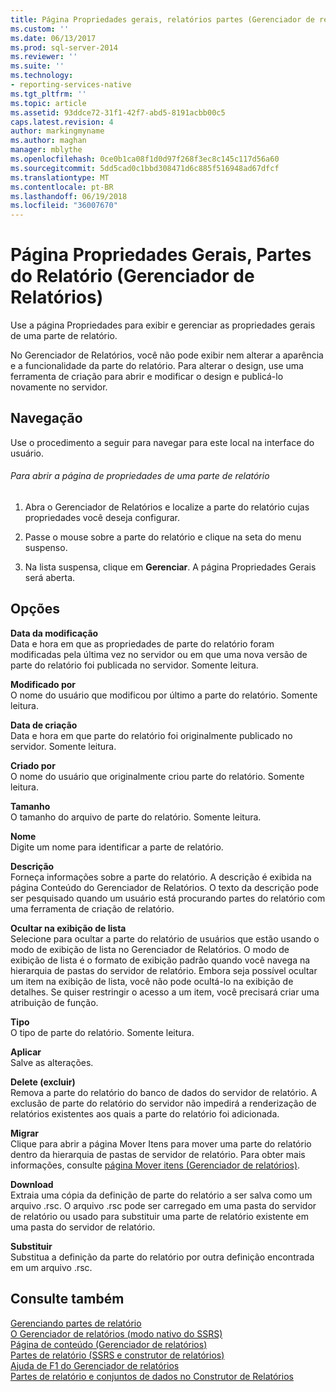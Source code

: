 ```yaml
---
title: Página Propriedades gerais, relatórios partes (Gerenciador de relatórios) | Microsoft Docs
ms.custom: ''
ms.date: 06/13/2017
ms.prod: sql-server-2014
ms.reviewer: ''
ms.suite: ''
ms.technology:
- reporting-services-native
ms.tgt_pltfrm: ''
ms.topic: article
ms.assetid: 93ddce72-31f1-42f7-abd5-8191acbb00c5
caps.latest.revision: 4
author: markingmyname
ms.author: maghan
manager: mblythe
ms.openlocfilehash: 0ce0b1ca08f1d0d97f268f3ec8c145c117d56a60
ms.sourcegitcommit: 5dd5cad0c1bbd308471d6c885f516948ad67dfcf
ms.translationtype: MT
ms.contentlocale: pt-BR
ms.lasthandoff: 06/19/2018
ms.locfileid: "36007670"
---
```

# <a name="general-properties-page-report-parts-report-manager"></a>Página Propriedades Gerais, Partes do Relatório (Gerenciador de Relatórios)
  Use a página Propriedades para exibir e gerenciar as propriedades gerais de uma parte de relatório.  
  
 No Gerenciador de Relatórios, você não pode exibir nem alterar a aparência e a funcionalidade da parte do relatório. Para alterar o design, use uma ferramenta de criação para abrir e modificar o design e publicá-lo novamente no servidor.  
  
## <a name="navigation"></a>Navegação  
 Use o procedimento a seguir para navegar para este local na interface do usuário.  
  
###### <a name="to-open-the-properties-page-for-a-report-part"></a>Para abrir a página de propriedades de uma parte de relatório  
  
1.  Abra o Gerenciador de Relatórios e localize a parte do relatório cujas propriedades você deseja configurar.  
  
2.  Passe o mouse sobre a parte do relatório e clique na seta do menu suspenso.  
  
3.  Na lista suspensa, clique em **Gerenciar**. A página Propriedades Gerais será aberta.  
  
## <a name="options"></a>Opções  
 **Data da modificação**  
 Data e hora em que as propriedades de parte do relatório foram modificadas pela última vez no servidor ou em que uma nova versão de parte do relatório foi publicada no servidor. Somente leitura.  
  
 **Modificado por**  
 O nome do usuário que modificou por último a parte do relatório. Somente leitura.  
  
 **Data de criação**  
 Data e hora em que parte do relatório foi originalmente publicado no servidor. Somente leitura.  
  
 **Criado por**  
 O nome do usuário que originalmente criou parte do relatório. Somente leitura.  
  
 **Tamanho**  
 O tamanho do arquivo de parte do relatório. Somente leitura.  
  
 **Nome**  
 Digite um nome para identificar a parte de relatório.  
  
 **Descrição**  
 Forneça informações sobre a parte do relatório. A descrição é exibida na página Conteúdo do Gerenciador de Relatórios. O texto da descrição pode ser pesquisado quando um usuário está procurando partes do relatório com uma ferramenta de criação de relatório.  
  
 **Ocultar na exibição de lista**  
 Selecione para ocultar a parte do relatório de usuários que estão usando o modo de exibição de lista no Gerenciador de Relatórios. O modo de exibição de lista é o formato de exibição padrão quando você navega na hierarquia de pastas do servidor de relatório. Embora seja possível ocultar um item na exibição de lista, você não pode ocultá-lo na exibição de detalhes. Se quiser restringir o acesso a um item, você precisará criar uma atribuição de função.  
  
 **Tipo**  
 O tipo de parte do relatório. Somente leitura.  
  
 **Aplicar**  
 Salve as alterações.  
  
 **Delete (excluir)**  
 Remova a parte do relatório do banco de dados do servidor de relatório. A exclusão de parte do relatório do servidor não impedirá a renderização de relatórios existentes aos quais a parte do relatório foi adicionada.  
  
 **Migrar**  
 Clique para abrir a página Mover Itens para mover uma parte do relatório dentro da hierarquia de pastas de servidor de relatório. Para obter mais informações, consulte [página Mover itens &#40;Gerenciador de relatórios&#41;](../../2014/reporting-services/move-items-page-report-manager.md).  
  
 **Download**  
 Extraia uma cópia da definição de parte do relatório a ser salva como um arquivo .rsc. O arquivo .rsc pode ser carregado em uma pasta do servidor de relatório ou usado para substituir uma parte de relatório existente em uma pasta do servidor de relatório.  
  
 **Substituir**  
 Substitua a definição da parte do relatório por outra definição encontrada em um arquivo .rsc.  
  
## <a name="see-also"></a>Consulte também  
 [Gerenciando partes de relatório](report-design/managing-report-parts.md)   
 [O Gerenciador de relatórios &#40;modo nativo do SSRS&#41;](../../2014/reporting-services/report-manager-ssrs-native-mode.md)   
 [Página de conteúdo &#40;Gerenciador de relatórios&#41;](../../2014/reporting-services/contents-page-report-manager.md)   
 [Partes de relatório &#40;SSRS e construtor de relatórios&#41;](report-parts-report-builder-and-ssrs.md)   
 [Ajuda de F1 do Gerenciador de relatórios](../../2014/reporting-services/report-manager-f1-help.md)   
 [Partes de relatório e conjuntos de dados no Construtor de Relatórios](report-data/report-parts-and-datasets-in-report-builder.md)  
  
  